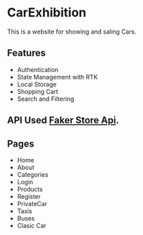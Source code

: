 # CarExhibition


This is a website for showing and saling Cars.

## Features

- Authentication
- State Management with RTK
- Local Storage
- Shopping Cart
- Search and Filtering

## API Used [Faker Store Api](https://vpic.nhtsa.dot.gov/api/vehicles/getallmanufacturers?format=json&page=2).


## Pages
- Home 
- About
- Categories
- Login
- Products
- Register
- PrivateCar
- Taxis
- Buses
- Clasic Car
